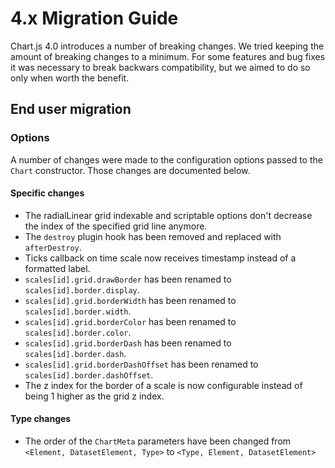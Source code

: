 # 4.x Migration Guide

Chart.js 4.0 introduces a number of breaking changes. We tried keeping the amount of breaking changes to a minimum. For some features and bug fixes it was necessary to break backwars compatibility, but we aimed to do so only when worth the benefit.

## End user migration

### Options

A number of changes were made to the configuration options passed to the `Chart` constructor. Those changes are documented below.

#### Specific changes

* The radialLinear grid indexable and scriptable options don't decrease the index of the specified grid line anymore.
* The `destroy` plugin hook has been removed and replaced with `afterDestroy`.
* Ticks callback on time scale now receives timestamp instead of a formatted label.
* `scales[id].grid.drawBorder` has been renamed to `scales[id].border.display`.
* `scales[id].grid.borderWidth` has been renamed to `scales[id].border.width`.
* `scales[id].grid.borderColor` has been renamed to `scales[id].border.color`.
* `scales[id].grid.borderDash` has been renamed to `scales[id].border.dash`.
* `scales[id].grid.borderDashOffset` has been renamed to `scales[id].border.dashOffset`.
* The z index for the border of a scale is now configurable instead of being 1 higher as the grid z index.

#### Type changes
* The order of the `ChartMeta` parameters have been changed from `<Element, DatasetElement, Type>` to `<Type, Element, DatasetElement>`
